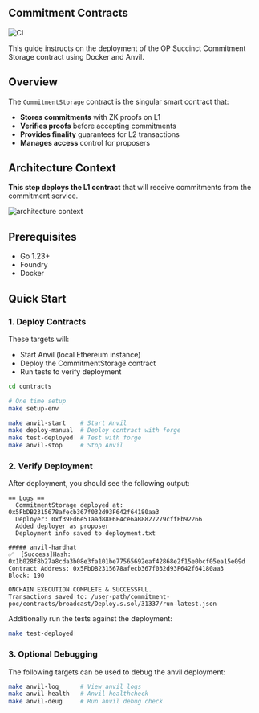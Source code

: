 ## Commitment Contracts

![CI](https://github.com/glnro/commitment-poc/actions/workflows/contracts-test.yml/badge.svg)

This guide instructs on the deployment of the OP Succinct Commitment Storage contract using Docker and Anvil.

## Overview
The `CommitmentStorage` contract is the singular smart contract that:
- **Stores commitments** with ZK proofs on L1
- **Verifies proofs** before accepting commitments
- **Provides finality** guarantees for L2 transactions
- **Manages access** control for proposers

## Architecture Context

**This step deploys the L1 contract** that will receive commitments from the commitment service.

![architecture context](docs/arch_1.png)

## Prerequisites
- Go 1.23+
- Foundry
- Docker

## Quick Start

### 1. Deploy Contracts

These targets will:
- Start Anvil (local Ethereum instance)
- Deploy the CommitmentStorage contract
- Run tests to verify deployment

```bash
cd contracts

# One time setup
make setup-env

make anvil-start    # Start Anvil
make deploy-manual  # Deploy contract with forge
make test-deployed  # Test with forge
make anvil-stop     # Stop Anvil
```

### 2. Verify Deployment

After deployment, you should see the following output:
```
== Logs ==
  CommitmentStorage deployed at: 0x5FbDB2315678afecb367f032d93F642f64180aa3
  Deployer: 0xf39Fd6e51aad88F6F4ce6aB8827279cffFb92266
  Added deployer as proposer
  Deployment info saved to deployment.txt
  
##### anvil-hardhat
✅  [Success]Hash: 0x1b028f8b27a8cda3b08e3fa101be77565692eaf42868e2f15e0bcf05ea15e09d
Contract Address: 0x5FbDB2315678afecb367f032d93F642f64180aa3
Block: 190

ONCHAIN EXECUTION COMPLETE & SUCCESSFUL.
Transactions saved to: /user-path/commitment-poc/contracts/broadcast/Deploy.s.sol/31337/run-latest.json
```

Additionally run the tests against the deployment:
```bash
make test-deployed
```

### 3. Optional Debugging

The following targets can be used to debug the anvil deployment:

```bash
make anvil-log      # View anvil logs
make anvil-health   # Anvil healthcheck
make anvil-deug     # Run anvil debug check
```
